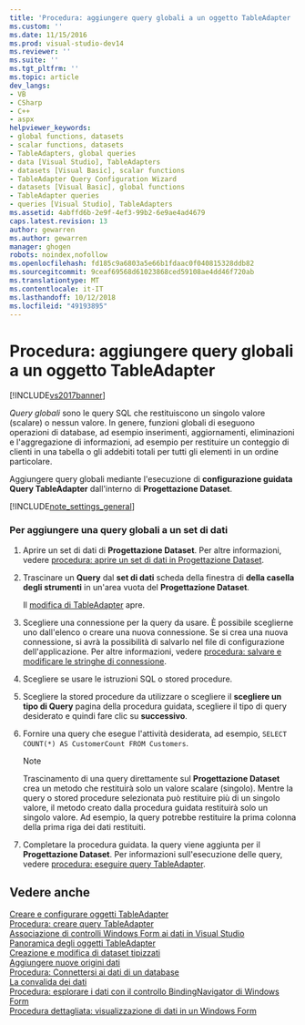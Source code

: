 ```yaml
---
title: 'Procedura: aggiungere query globali a un oggetto TableAdapter | Microsoft Docs'
ms.custom: ''
ms.date: 11/15/2016
ms.prod: visual-studio-dev14
ms.reviewer: ''
ms.suite: ''
ms.tgt_pltfrm: ''
ms.topic: article
dev_langs:
- VB
- CSharp
- C++
- aspx
helpviewer_keywords:
- global functions, datasets
- scalar functions, datasets
- TableAdapters, global queries
- data [Visual Studio], TableAdapters
- datasets [Visual Basic], scalar functions
- TableAdapter Query Configuration Wizard
- datasets [Visual Basic], global functions
- TableAdapter queries
- queries [Visual Studio], TableAdapters
ms.assetid: 4abffd6b-2e9f-4ef3-99b2-6e9ae4ad4679
caps.latest.revision: 13
author: gewarren
ms.author: gewarren
manager: ghogen
robots: noindex,nofollow
ms.openlocfilehash: fd185c9a6803a5e66b1fdaac0f040815328ddb82
ms.sourcegitcommit: 9ceaf69568d61023868ced59108ae4dd46f720ab
ms.translationtype: MT
ms.contentlocale: it-IT
ms.lasthandoff: 10/12/2018
ms.locfileid: "49193895"
---
```

# <a name="how-to-add-global-queries-to-a-tableadapter"></a>Procedura: aggiungere query globali a un oggetto TableAdapter
[!INCLUDE[vs2017banner](../includes/vs2017banner.md)]

*Query globali* sono le query SQL che restituiscono un singolo valore (scalare) o nessun valore. In genere, funzioni globali di eseguono operazioni di database, ad esempio inserimenti, aggiornamenti, eliminazioni e l'aggregazione di informazioni, ad esempio per restituire un conteggio di clienti in una tabella o gli addebiti totali per tutti gli elementi in un ordine particolare.  
  
 Aggiungere query globali mediante l'esecuzione di **configurazione guidata Query TableAdapter** dall'interno di **Progettazione Dataset**.  
  
 [!INCLUDE[note_settings_general](../includes/note-settings-general-md.md)]  
  
### <a name="to-add-a-global-query-to-a-dataset"></a>Per aggiungere una query globali a un set di dati  
  
1.  Aprire un set di dati di **Progettazione Dataset**. Per altre informazioni, vedere [procedura: aprire un set di dati in Progettazione Dataset](http://msdn.microsoft.com/library/36fc266f-365b-42cb-aebb-c993dc2c47c3).  
  
2.  Trascinare un **Query** dal **set di dati** scheda della finestra di **della casella degli strumenti** in un'area vuota del **Progettazione Dataset**.  
  
     Il [modifica di TableAdapter](../data-tools/editing-tableadapters.md) apre.  
  
3.  Scegliere una connessione per la query da usare. È possibile sceglierne uno dall'elenco o creare una nuova connessione. Se si crea una nuova connessione, si avrà la possibilità di salvarlo nel file di configurazione dell'applicazione. Per altre informazioni, vedere [procedura: salvare e modificare le stringhe di connessione](~/E:/Repos/visualstudio-docs-pr/docs/data-tools/how-to-save-and-edit-connection-strings.md).  
  
4.  Scegliere se usare le istruzioni SQL o stored procedure.  
  
5.  Scegliere la stored procedure da utilizzare o scegliere il **scegliere un tipo di Query** pagina della procedura guidata, scegliere il tipo di query desiderato e quindi fare clic su **successivo**.  
  
6.  Fornire una query che esegue l'attività desiderata, ad esempio, `SELECT COUNT(*) AS CustomerCount FROM Customers`.  
  
    > [!NOTE]
    >  Trascinamento di una query direttamente sul **Progettazione Dataset** crea un metodo che restituirà solo un valore scalare (singolo). Mentre la query o stored procedure selezionata può restituire più di un singolo valore, il metodo creato dalla procedura guidata restituirà solo un singolo valore. Ad esempio, la query potrebbe restituire la prima colonna della prima riga dei dati restituiti.  
  
7.  Completare la procedura guidata. la query viene aggiunta per il **Progettazione Dataset**. Per informazioni sull'esecuzione delle query, vedere [procedura: eseguire query TableAdapter](http://msdn.microsoft.com/library/c7518855-f896-41c1-b3de-1a8116280593).  
  
## <a name="see-also"></a>Vedere anche  
 [Creare e configurare oggetti TableAdapter](../data-tools/create-and-configure-tableadapters.md)   
 [Procedura: creare query TableAdapter](../data-tools/how-to-create-tableadapter-queries.md)   
 [Associazione di controlli Windows Form ai dati in Visual Studio](../data-tools/bind-windows-forms-controls-to-data-in-visual-studio.md)   
 [Panoramica degli oggetti TableAdapter](../data-tools/tableadapter-overview.md)   
 [Creazione e modifica di dataset tipizzati](../data-tools/creating-and-editing-typed-datasets.md)   
 [Aggiungere nuove origini dati](../data-tools/add-new-data-sources.md)   
 [Procedura: Connettersi ai dati di un database](../data-tools/how-to-connect-to-data-in-a-database.md)   
 [La convalida dei dati](http://msdn.microsoft.com/library/b3a9ee4e-5d4d-4411-9c56-c811f2b4ee7e)   
 [Procedura: esplorare i dati con il controllo BindingNavigator di Windows Form](http://msdn.microsoft.com/library/0e5d4f34-bc9b-47cf-9b8d-93acbb1f1dbb)   
 [Procedura dettagliata: visualizzazione di dati in un Windows Form](../data-tools/walkthrough-displaying-data-on-a-windows-form.md)